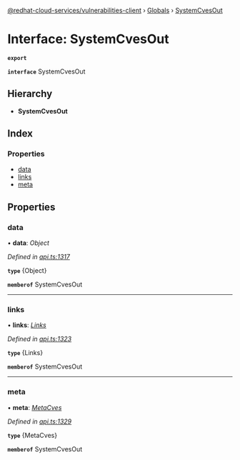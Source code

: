 [@redhat-cloud-services/vulnerabilities-client](../README.md) › [Globals](../globals.md) › [SystemCvesOut](systemcvesout.md)

# Interface: SystemCvesOut

**`export`** 

**`interface`** SystemCvesOut

## Hierarchy

* **SystemCvesOut**

## Index

### Properties

* [data](systemcvesout.md#data)
* [links](systemcvesout.md#links)
* [meta](systemcvesout.md#meta)

## Properties

###  data

• **data**: *Object*

*Defined in [api.ts:1317](https://github.com/RedHatInsights/javascript-clients/blob/master/packages/vulnerabilities/api.ts#L1317)*

**`type`** {Object}

**`memberof`** SystemCvesOut

___

###  links

• **links**: *[Links](links.md)*

*Defined in [api.ts:1323](https://github.com/RedHatInsights/javascript-clients/blob/master/packages/vulnerabilities/api.ts#L1323)*

**`type`** {Links}

**`memberof`** SystemCvesOut

___

###  meta

• **meta**: *[MetaCves](metacves.md)*

*Defined in [api.ts:1329](https://github.com/RedHatInsights/javascript-clients/blob/master/packages/vulnerabilities/api.ts#L1329)*

**`type`** {MetaCves}

**`memberof`** SystemCvesOut
